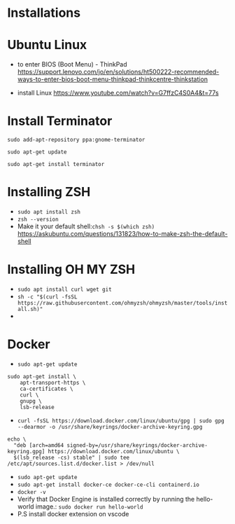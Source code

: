 # Installations

# Ubuntu Linux
- to enter BIOS (Boot Menu) - ThinkPad
https://support.lenovo.com/jo/en/solutions/ht500222-recommended-ways-to-enter-bios-boot-menu-thinkpad-thinkcentre-thinkstation

- install Linux
https://www.youtube.com/watch?v=G7ffzC4S0A4&t=77s


# Install Terminator 
```
sudo add-apt-repository ppa:gnome-terminator

sudo apt-get update

sudo apt-get install terminator
```

# Installing ZSH
- `sudo apt install zsh`
- `zsh --version`
- Make it your default shell:`chsh -s $(which zsh)`
https://askubuntu.com/questions/131823/how-to-make-zsh-the-default-shell
# Installing OH MY ZSH
- `sudo apt install curl wget git `
- `sh -c "$(curl -fsSL https://raw.githubusercontent.com/ohmyzsh/ohmyzsh/master/tools/install.sh)"`
- 




# Docker
-  `sudo apt-get update`
```
sudo apt-get install \
    apt-transport-https \
    ca-certificates \
    curl \
    gnupg \
    lsb-release
```
- `curl -fsSL https://download.docker.com/linux/ubuntu/gpg | sudo gpg --dearmor -o /usr/share/keyrings/docker-archive-keyring.gpg`
```
echo \
  "deb [arch=amd64 signed-by=/usr/share/keyrings/docker-archive-keyring.gpg] https://download.docker.com/linux/ubuntu \
  $(lsb_release -cs) stable" | sudo tee /etc/apt/sources.list.d/docker.list > /dev/null
```
- `sudo apt-get update`
- `sudo apt-get install docker-ce docker-ce-cli containerd.io`
- `docker -v`
- Verify that Docker Engine is installed correctly by running the hello-world image.: `sudo docker run hello-world`
- P.S install docker extension on vscode
